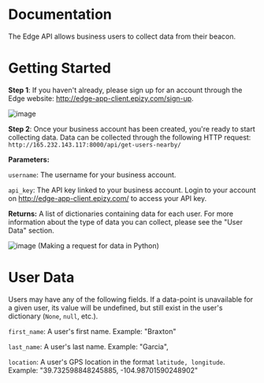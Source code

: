 # Documentation
The Edge API allows business users to collect data from their beacon.

# Getting Started
**Step 1**:
If you haven't already, please sign up for an account through the Edge website: http://edge-app-client.epizy.com/sign-up.

![image](https://user-images.githubusercontent.com/86634813/123722156-9edf3e00-d83c-11eb-935d-7537fb1ce7d4.png)

**Step 2**:
Once your business account has been created, you're ready to start collecting data. Data can be collected through the following HTTP request:
`http://165.232.143.117:8000/api/get-users-nearby/`

**Parameters:**

`username`: The username for your business account.

`api_key`: The API key linked to your business account. Login to your account on http://edge-app-client.epizy.com/ to access your API key.

**Returns:** A list of dictionaries containing data for each user. For more information about the type of data you can collect, please see the "User Data" section.

![image](https://user-images.githubusercontent.com/86634813/123834010-ce815b00-d8bb-11eb-8980-1b09a96a4ed9.png)
(Making a request for data in Python)

# User Data
Users may have any of the following fields. If a data-point is unavailable for a given user, its value will be undefined, but still exist in the user's dictionary (`None`, `null`, etc.).

`first_name`: A user's first name.
Example: "Braxton"

`last_name`: A user's last name.
Example: "Garcia",

`location`: A user's GPS location in the format `latitude, longitude`.
Example: "39.732598848245885, -104.98701590248902"
